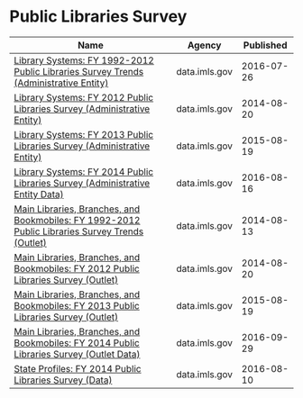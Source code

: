 # Public Libraries Survey

Name | Agency | Published
---- | ---- | ---------
[Library Systems: FY 1992-2012 Public Libraries Survey Trends (Administrative Entity)](../datasets/uzd7-qfwt.md) | data.imls.gov | 2016-07-26
[Library Systems: FY 2012 Public Libraries Survey (Administrative Entity)](../datasets/9fbc-csi5.md) | data.imls.gov | 2014-08-20
[Library Systems: FY 2013 Public Libraries Survey (Administrative Entity)](../datasets/ijm6-wnaq.md) | data.imls.gov | 2015-08-19
[Library Systems: FY 2014 Public Libraries Survey (Administrative Entity Data)](../datasets/wzfa-2gdc.md) | data.imls.gov | 2016-08-16
[Main Libraries, Branches, and Bookmobiles: FY 1992-2012 Public Libraries Survey Trends (Outlet)](../datasets/rbw5-brn5.md) | data.imls.gov | 2014-08-13
[Main Libraries, Branches, and Bookmobiles: FY 2012 Public Libraries Survey (Outlet)](../datasets/ewqs-tfck.md) | data.imls.gov | 2014-08-20
[Main Libraries, Branches, and Bookmobiles: FY 2013 Public Libraries Survey (Outlet)](../datasets/wpw5-huxj.md) | data.imls.gov | 2015-08-19
[Main Libraries, Branches, and Bookmobiles: FY 2014 Public Libraries Survey (Outlet Data)](../datasets/ucdn-7aur.md) | data.imls.gov | 2016-09-29
[State Profiles: FY 2014 Public Libraries Survey (Data)](../datasets/mph3-8hz6.md) | data.imls.gov | 2016-08-10

